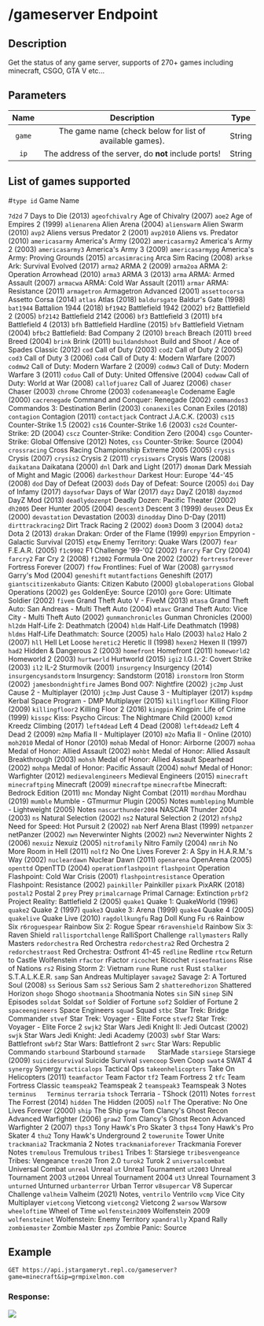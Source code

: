 # /gameserver Endpoint

## Description
<p>Get the status of any game server, supports of 270+ games including minecraft, CSGO, GTA V etc...</p>

## Parameters
|  Name | Description  | Type  |
| :------------: | :------------: | :------------: |
|  `game` | The game name (check below for list of available games).  |  String |
| `ip` | The address of the server, do **not** include ports! | String |

## List of games supported

#`type id` Game Name

`7d2d`	7 Days to Die (2013)
`ageofchivalry`	Age of Chivalry (2007)
`aoe2`	Age of Empires 2 (1999)
`alienarena`	Alien Arena (2004)
`alienswarm`	Alien Swarm (2010)
`avp2`	Aliens versus Predator 2 (2001)
`avp2010`	Aliens vs. Predator (2010)
`americasarmy`	America's Army (2002)
`americasarmy2`	America's Army 2 (2003)
`americasarmy3`	America's Army 3 (2009)
`americasarmypg`	America's Army: Proving Grounds (2015)
`arcasimracing`	Arca Sim Racing (2008)
`arkse`	Ark: Survival Evolved (2017)
`arma2`	ARMA 2 (2009)
`arma2oa`	ARMA 2: Operation Arrowhead (2010)
`arma3`	ARMA 3 (2013)
`arma`	ARMA: Armed Assault (2007)
`armacwa`	ARMA: Cold War Assault (2011)
`armar`	ARMA: Resistance (2011)
`armagetron`	Armagetron Advanced (2001)
`assettocorsa`	Assetto Corsa (2014)
`atlas`	Atlas (2018)
`baldursgate`	Baldur's Gate (1998)
`bat1944`	Battalion 1944 (2018)
`bf1942`	Battlefield 1942 (2002)
`bf2`	Battlefield 2 (2005)
`bf2142`	Battlefield 2142 (2006)
`bf3`	Battlefield 3 (2011)
`bf4`	Battlefield 4 (2013)
`bfh`	Battlefield Hardline (2015)
`bfv`	Battlefield Vietnam (2004)
`bfbc2`	Battlefield: Bad Company 2 (2010)
`breach`	Breach (2011)
`breed`	Breed (2004)
`brink`	Brink (2011)
`buildandshoot`	Build and Shoot / Ace of Spades Classic (2012)
`cod`	Call of Duty (2003)
`cod2`	Call of Duty 2 (2005)
`cod3`	Call of Duty 3 (2006)
`cod4`	Call of Duty 4: Modern Warfare (2007)
`codmw2`	Call of Duty: Modern Warfare 2 (2009)
`codmw3`	Call of Duty: Modern Warfare 3 (2011)
`coduo`	Call of Duty: United Offensive (2004)
`codwaw`	Call of Duty: World at War (2008)
`callofjuarez`	Call of Juarez (2006)
`chaser`	Chaser (2003)
`chrome`	Chrome (2003)
`codenameeagle`	Codename Eagle (2000)
`cacrenegade`	Command and Conquer: Renegade (2002)
`commandos3`	Commandos 3: Destination Berlin (2003)
`conanexiles`	Conan Exiles (2018)
`contagion`	Contagion (2011)
`contactjack`	Contract J.A.C.K. (2003)
`cs15`	Counter-Strike 1.5 (2002)
`cs16`	Counter-Strike 1.6 (2003)
`cs2d`	Counter-Strike: 2D (2004)
`cscz`	Counter-Strike: Condition Zero (2004)
`csgo`	Counter-Strike: Global Offensive (2012)	Notes,
`css`	Counter-Strike: Source (2004)
`crossracing`	Cross Racing Championship Extreme 2005 (2005)
`crysis`	Crysis (2007)
`crysis2`	Crysis 2 (2011)
`crysiswars`	Crysis Wars (2008)
`daikatana`	Daikatana (2000)
`dnl`	Dark and Light (2017)
`dmomam`	Dark Messiah of Might and Magic (2006)
`darkesthour`	Darkest Hour: Europe '44-'45 (2008)
`dod`	Day of Defeat (2003)
`dods`	Day of Defeat: Source (2005)
`doi`	Day of Infamy (2017)
`daysofwar`	Days of War (2017)
`dayz`	DayZ (2018)
`dayzmod`	DayZ Mod (2013)
`deadlydozenpt`	Deadly Dozen: Pacific Theater (2002)
`dh2005`	Deer Hunter 2005 (2004)
`descent3`	Descent 3 (1999)
`deusex`	Deus Ex (2000)
`devastation`	Devastation (2003)
`dinodday`	Dino D-Day (2011)
`dirttrackracing2`	Dirt Track Racing 2 (2002)
`doom3`	Doom 3 (2004)
`dota2`	Dota 2 (2013)
`drakan`	Drakan: Order of the Flame (1999)
`empyrion`	Empyrion - Galactic Survival (2015)
`etqw`	Enemy Territory: Quake Wars (2007)
`fear`	F.E.A.R. (2005)
`f1c9902`	F1 Challenge '99-'02 (2002)
`farcry`	Far Cry (2004)
`farcry2`	Far Cry 2 (2008)
`f12002`	Formula One 2002 (2002)
`fortressforever`	Fortress Forever (2007)
`ffow`	Frontlines: Fuel of War (2008)
`garrysmod`	Garry's Mod (2004)
`geneshift`
`mutantfactions`	Geneshift (2017)
`giantscitizenkabuto`	Giants: Citizen Kabuto (2000)
`globaloperations`	Global Operations (2002)
`ges`	GoldenEye: Source (2010)
`gore`	Gore: Ultimate Soldier (2002)
`fivem`	Grand Theft Auto V - FiveM (2013)
`mtasa`	Grand Theft Auto: San Andreas - Multi Theft Auto (2004)
`mtavc`	Grand Theft Auto: Vice City - Multi Theft Auto (2002)
`gunmanchronicles`	Gunman Chronicles (2000)
`hl2dm`	Half-Life 2: Deathmatch (2004)
`hldm`	Half-Life Deathmatch (1998)
`hldms`	Half-Life Deathmatch: Source (2005)
`halo`	Halo (2003)
`halo2`	Halo 2 (2007)
`hll`	Hell Let Loose
`heretic2`	Heretic II (1998)
`hexen2`	Hexen II (1997)
`had2`	Hidden & Dangerous 2 (2003)
`homefront`	Homefront (2011)
`homeworld2`	Homeworld 2 (2003)
`hurtworld`	Hurtworld (2015)
`igi2`	I.G.I.-2: Covert Strike (2003)
`il2`	IL-2 Sturmovik (2001)
`insurgency`	Insurgency (2014)
`insurgencysandstorm`	Insurgency: Sandstorm (2018)
`ironstorm`	Iron Storm (2002)
`jamesbondnightfire`	James Bond 007: Nightfire (2002)
`jc2mp`	Just Cause 2 - Multiplayer (2010)
`jc3mp`	Just Cause 3 - Multiplayer (2017)
`kspdmp`	Kerbal Space Program - DMP Multiplayer (2015)
`killingfloor`	Killing Floor (2009)
`killingfloor2`	Killing Floor 2 (2016)
`kingpin`	Kingpin: Life of Crime (1999)
`kisspc`	Kiss: Psycho Circus: The Nightmare Child (2000)
`kzmod`	Kreedz Climbing (2017)
`left4dead`	Left 4 Dead (2008)
`left4dead2`	Left 4 Dead 2 (2009)
`m2mp`	Mafia II - Multiplayer (2010)
`m2o`	Mafia II - Online (2010)
`moh2010`	Medal of Honor (2010)
`mohab`	Medal of Honor: Airborne (2007)
`mohaa`	Medal of Honor: Allied Assault (2002)
`mohbt`	Medal of Honor: Allied Assault Breakthrough (2003)
`mohsh`	Medal of Honor: Allied Assault Spearhead (2002)
`mohpa`	Medal of Honor: Pacific Assault (2004)
`mohwf`	Medal of Honor: Warfighter (2012)
`medievalengineers`	Medieval Engineers (2015)
`minecraft`
`minecraftping`	Minecraft (2009)
`minecraftpe`
`minecraftbe`	Minecraft: Bedrock Edition (2011)
`mnc`	Monday Night Combat (2011)
`mordhau`	Mordhau (2019)
`mumble`	Mumble - GTmurmur Plugin (2005)	Notes
`mumbleping`	Mumble - Lightweight (2005)	Notes
`nascarthunder2004`	NASCAR Thunder 2004 (2003)
`ns`	Natural Selection (2002)
`ns2`	Natural Selection 2 (2012)
`nfshp2`	Need for Speed: Hot Pursuit 2 (2002)
`nab`	Nerf Arena Blast (1999)
`netpanzer`	netPanzer (2002)
`nwn`	Neverwinter Nights (2002)
`nwn2`	Neverwinter Nights 2 (2006)
`nexuiz`	Nexuiz (2005)
`nitrofamily`	Nitro Family (2004)
`nmrih`	No More Room in Hell (2011)
`nolf2`	No One Lives Forever 2: A Spy in H.A.R.M.'s Way (2002)
`nucleardawn`	Nuclear Dawn (2011)
`openarena`	OpenArena (2005)
`openttd`	OpenTTD (2004)
`operationflashpoint`
`flashpoint`	Operation Flashpoint: Cold War Crisis (2001)
`flashpointresistance`	Operation Flashpoint: Resistance (2002)
`painkiller`	Painkiller
`pixark`	PixARK (2018)
`postal2`	Postal 2
`prey`	Prey
`primalcarnage`	Primal Carnage: Extinction
`prbf2`	Project Reality: Battlefield 2 (2005)
`quake1`	Quake 1: QuakeWorld (1996)
`quake2`	Quake 2 (1997)
`quake3`	Quake 3: Arena (1999)
`quake4`	Quake 4 (2005)
`quakelive`	Quake Live (2010)
`ragdollkungfu`	Rag Doll Kung Fu
`r6`	Rainbow Six
`r6roguespear`	Rainbow Six 2: Rogue Spear
`r6ravenshield`	Rainbow Six 3: Raven Shield
`rallisportchallenge`	RalliSport Challenge
`rallymasters`	Rally Masters
`redorchestra`	Red Orchestra
`redorchestra2`	Red Orchestra 2
`redorchestraost`	Red Orchestra: Ostfront 41-45
`redline`	Redline
`rtcw`	Return to Castle Wolfenstein
`rfactor`	rFactor
`ricochet`	Ricochet
`riseofnations`	Rise of Nations
`rs2`	Rising Storm 2: Vietnam
`rune`	Rune
`rust`	Rust
`stalker`	S.T.A.L.K.E.R.
`samp`	San Andreas Multiplayer
`savage2`	Savage 2: A Tortured Soul (2008)
`ss`	Serious Sam
`ss2`	Serious Sam 2
`shatteredhorizon`	Shattered Horizon
`shogo`	Shogo
`shootmania`	Shootmania	Notes
`sin`	SiN
`sinep`	SiN Episodes
`soldat`	Soldat
`sof`	Soldier of Fortune
`sof2`	Soldier of Fortune 2
`spaceengineers`	Space Engineers
`squad`	Squad
`stbc`	Star Trek: Bridge Commander
`stvef`	Star Trek: Voyager - Elite Force
`stvef2`	Star Trek: Voyager - Elite Force 2
`swjk2`	Star Wars Jedi Knight II: Jedi Outcast (2002)
`swjk`	Star Wars Jedi Knight: Jedi Academy (2003)
`swbf`	Star Wars: Battlefront
`swbf2`	Star Wars: Battlefront 2
`swrc`	Star Wars: Republic Commando
`starbound`	Starbound
`starmade	` StarMade
`starsiege`	Starsiege (2009)
`suicidesurviva`l	Suicide Survival
`svencoop`	 Sven Coop
`swat4`	SWAT 4
`synergy`	Synergy
`tacticalops`	Tactical Ops
`takeonhelicopters`	Take On Helicopters (2011)
`teamfactor`	Team Factor
`tf2`	Team Fortress 2
`tfc`	Team Fortress Classic
`teamspeak2`	Teamspeak 2
`teamspeak3`	Teamspeak 3	Notes
`terminus	Terminus`
`terraria`
`tshock`	Terraria - TShock (2011)	Notes
`forrest`	The Forrest (2014)
`hidden`	The Hidden (2005)
`nolf`	The Operative: No One Lives Forever (2000)
`ship`	The Ship
`graw`	Tom Clancy's Ghost Recon Advanced Warfighter (2006)
`graw2`	Tom Clancy's Ghost Recon Advanced Warfighter 2 (2007)
`thps3`	Tony Hawk's Pro Skater 3
`thps4`	Tony Hawk's Pro Skater 4
`thu2`	Tony Hawk's Underground 2
`towerunite`	Tower Unite
`trackmania2`	Trackmania 2	Notes
`trackmaniaforever`	Trackmania Forever	Notes
`tremulous`	Tremulous
`tribes1`	Tribes 1: Starsiege
`tribesvengeance`	Tribes: Vengeance
`tron20`	Tron 2.0
`turok2`	Turok 2
`universalcombat`	Universal Combat
`unreal`	Unreal
`ut`	Unreal Tournament
`ut2003`	Unreal Tournament 2003
`ut2004`	Unreal Tournament 2004
`ut3`	Unreal Tournament 3
`unturned`	Unturned
`urbanterror`	Urban Terror
`v8supercar`	V8 Supercar Challenge
`valheim`	Valheim (2021)	Notes,
`ventrilo`	Ventrilo
`vcmp`	Vice City Multiplayer
`vietcong`	Vietcong
`vietcong2`	Vietcong 2
`warsow`	Warsow
`wheeloftime`	Wheel of Time
`wolfenstein2009`	Wolfenstein 2009
`wolfensteinet`	Wolfenstein: Enemy Territory
`xpandrally`	Xpand Rally
`zombiemaster`	Zombie Master
`zps`	Zombie Panic: Source

## Example
```curl
GET https://api.jstargameryt.repl.co/gameserver?game=minecraft&ip=grmpixelmon.com
```

### Response:
<img src="https://cdn.discordapp.com/attachments/882681228317302794/898521996776865892/unknown.png">
